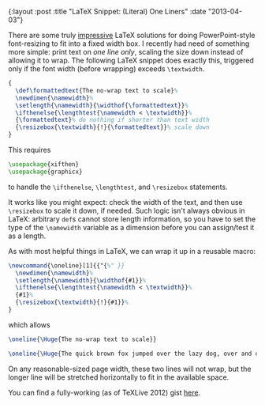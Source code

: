 {:layout :post
 :title "LaTeX Snippet: (Literal) One Liners"
 :date "2013-04-03"}

There are some truly [impressive][1] LaTeX solutions for doing
PowerPoint-style font-resizing to fit into a fixed width box.  I
recently had need of something more simple: print text on *one line
only*, scaling the size down instead of allowing it to wrap.  The
following LaTeX snippet does exactly this, triggered only if the font
width (before wrapping) exceeds `\textwidth`.

```latex
{
  \def\formattedtext{The no-wrap text to scale}%
  \newdimen{\namewidth}%
  \setlength{\namewidth}{\widthof{\formattedtext}}%
  \ifthenelse{\lengthtest{\namewidth < \textwidth}}%
  {\formattedtext}% do nothing if shorter than text width
  {\resizebox{\textwidth}{!}{\formattedtext}}% scale down
}
```

This requires

```latex
\usepackage{xifthen}
\usepackage{graphicx}
```

to handle the `\ifthenelse`, `\lengthtest`, and `\resizebox`
statements.

It works like you might expect: check the width of the text, and then
use `\resizebox` to scale it down, if needed.  Such logic isn't always
obvious in LaTeX: arbitrary `def`s cannot store length information, so
you have to set the type of the `\namewidth` variable as a dimension
before you can assign/test it as a length.

As with most helpful things in LaTeX, we can wrap it up in a reusable
macro:

```latex
\newcommand{\oneline}[1]{{"{%" }}
  \newdimen{\namewidth}%
  \setlength{\namewidth}{\widthof{#1}}%
  \ifthenelse{\lengthtest{\namewidth < \textwidth}}%
  {#1}%
  {\resizebox{\textwidth}{!}{#1}}%
}
```

which allows

```latex
\oneline{\Huge{The no-wrap text to scale}}

\oneline{\Huge{The quick brown fox jumped over the lazy dog, over and over and over and over again.}}
```

On any reasonable-sized page width, these two lines will not wrap, but
the longer line will be stretched horizontally to fit in the available space.

You can find a fully-working (as of TeXLive 2012) gist [here][2].

[1]: https://tex.stackexchange.com/questions/33417/adjust-font-size-on-the-fly
[2]: https://gist.github.com/malloc47/5298181
